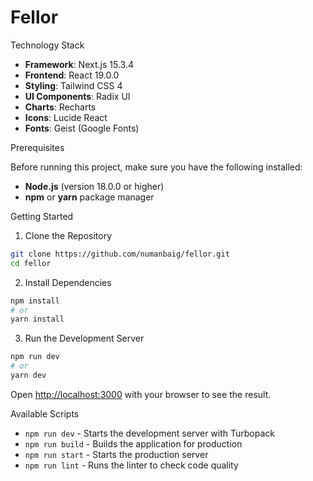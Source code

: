# Fellor

Technology Stack

- **Framework**: Next.js 15.3.4
- **Frontend**: React 19.0.0
- **Styling**: Tailwind CSS 4
- **UI Components**: Radix UI
- **Charts**: Recharts
- **Icons**: Lucide React
- **Fonts**: Geist (Google Fonts)

Prerequisites

Before running this project, make sure you have the following installed:

- **Node.js** (version 18.0.0 or higher)
- **npm** or **yarn** package manager

Getting Started

1. Clone the Repository

```bash
git clone https://github.com/numanbaig/fellor.git
cd fellor
```

2. Install Dependencies

```bash
npm install
# or
yarn install
```

3. Run the Development Server

```bash
npm run dev
# or
yarn dev
```

Open [http://localhost:3000](http://localhost:3000) with your browser to see the result.

Available Scripts

- `npm run dev` - Starts the development server with Turbopack
- `npm run build` - Builds the application for production
- `npm run start` - Starts the production server
- `npm run lint` - Runs the linter to check code quality